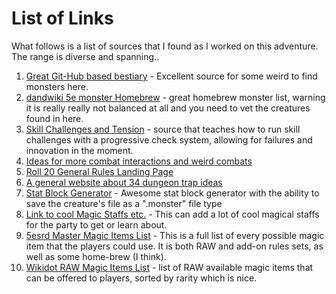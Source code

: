 # List of Links
What follows is a list of sources that I found as I worked on this adventure. The range is diverse and spanning..
1. [Great Git-Hub based bestiary](https://dr-eigenvalue.github.io/bestiary/) - Excellent source for some weird to find monsters here. 
2. [dandwiki 5e monster Homebrew](https://www.dandwiki.com/wiki/5e_Monsters) - great homebrew monster list, warning it is really really not balanced at all and you need to vet the creatures found in here. 
3. [Skill Challenges and Tension](https://www.optionalrule.com/2021/01/03/progressive-failures-and-rising-tension-in-5th-edition/) - source that teaches how to run skill challenges with a progressive check system, allowing for failures and innovation in the moment. 
4. [Ideas for more combat interactions and weird combats](https://www.reddit.com/r/dndnext/comments/orc5a3/what_are_fun_elements_that_can_be_added_to_combat/)
5. [Roll 20 General Rules Landing Page](https://roll20.net/compendium/dnd5e/Rules#content)
6. [A general website about 34 dungeon trap ideas](https://www.bastionland.com/2018/08/34-good-traps.html?m=1)
7. [Stat Block Generator](https://tetra-cube.com/dnd/dnd-statblock.html) - Awesome stat block generator with the ability to save the creature's file as a ".monster" file type
8. [Link to cool Magic Staffs etc.](https://www.5esrd.com/gamemastering/magic-items/rods-staves-wands/) - This can add a lot of cool magical staffs for the party to get or learn about. 
9. [5esrd Master Magic Items List](https://www.5esrd.com/database/magicitem/) - This is a full list of every possible magic item that the players could use. It is both RAW and add-on rules sets, as well as some home-brew (I think).
10. [Wikidot RAW Magic Items List](https://dnd5e.wikidot.com/wondrous-items) - list of RAW available magic items that can be offered to players, sorted by rarity which is nice. 
